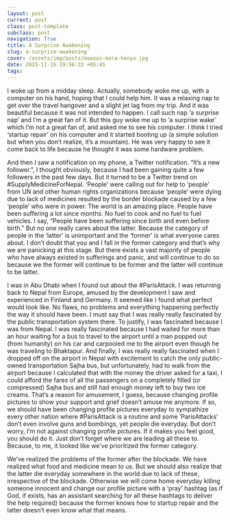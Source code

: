 ```yaml
---
layout: post
current: post
class: post-template
subclass: post
navigation: True
title: A Surprise Awakening
slug: a-surprise-awakening
cover: /assets/img/posts/maasai-mara-kenya.jpg
date: 2015-11-16 19:56:33 +05:45
tags:
---
```


I woke up from a midday sleep. Actually, somebody woke me up, with a computer on his hand, hoping that I could help him. It was a relaxing nap to get over the travel hangover and a slight jet lag from my trip. And it was beautiful because it was not intended to happen. I call such nap ‘a surprise nap’ and I’m a great fan of it. But this guy woke me up to ‘a surprise wake’ which I’m not a great fan of, and asked me to see his computer. I think I tried ‘startup repair’ on his computer and it started booting up (a simple solution but when you don’t realize, it’s a mountain). He was very happy to see it come back to life because he thought it was some hardware problem.

And then I saw a notification on my phone, a Twitter notification. “It’s a new follower.”, I thought obviously, because I had been gaining quite a few followers in the past few days. But it turned to be a Twitter trend on ‪#‎SupplyMedicineForNepal‬. ‘People’ were calling out for help to ‘people’ from UN and other human rights organizations because ‘people’ were dying due to lack of medicines resulted by the border blockade caused by a few ‘people’ who were in power. The world is an amazing place. People have been suffering a lot since months. No fuel to cook and no fuel to fuel vehicles. I say, “People have been suffering since birth and even before birth.” But no one really cares about the latter. Because the category of people in the ‘latter’ is unimportant and the ‘former’ is what everyone cares about. I don’t doubt that you and I fall in the former category and that’s why we are panicking at this stage. But there exists a vast majority of people who have always existed in sufferings and panic, and will continue to do so because we the former will continue to be former and the latter will continue to be latter.

I was in Abu Dhabi when I found out about the ‪#‎ParisAttack‬. I was returning back to Nepal from Europe, amused by the development I saw and experienced in Finland and Germany. It seemed like I found what perfect would look like. No flaws, no problems and everything happening perfectly the way it should have been. I must say that I was really really fascinated by the public transportation system there. To justify, I was fascinated because I was from Nepal. I was really fascinated because I had waited for more than an hour waiting for a bus to travel to the airport until a man popped out (from humanity) on his car and carpooled me to the airport even though he was traveling to Bhaktapur. And finally, I was really really fascinated when I dropped off on the airport in Nepal with excitement to catch the only public-owned transportation Sajha bus, but unfortunately, had to walk from the airport because I calculated that with the money the driver asked for a taxi, I could afford the fares of all the passengers on a completely filled (or compressed) Sajha bus and still had enough money left to buy two ice creams. That’s a reason for amusement, I guess, because changing profile pictures to show your support and grief doesn’t amuse me anymore. If so, we should have been changing profile pictures everyday to sympathize every other nation where #ParisAttack is a routine and some ‪‘ParisAttacks‬’ don’t even involve guns and bombings, yet people die everyday. But don’t worry, I’m not against changing profile pictures. If it makes you feel good, you should do it. Just don’t forget where we are leading all these to. Because, to me, it looked like we’ve prioritized the former category.

We’ve realized the problems of the former after the blockade. We have realized what food and medicine mean to us. But we should also realize that the latter die everyday somewhere in the world due to lack of these, irrespective of the blockade. Otherwise we will come home everyday killing someone innocent and change our profile picture with a ‪‘pray’‬ hashtag (as if God, if exists, has an assistant searching for all these hashtags to deliver the help required) because the former knows how to startup repair and the latter doesn’t even know what that means.